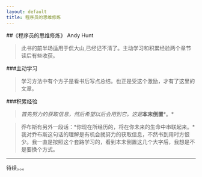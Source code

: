 ```yaml
---
layout: default
title: 程序员的思维修炼
---
```

##《程序员的思维修炼》 
Andy Hunt

>此书的前半场适用于侃大山,已经记不清了。主动学习和积累经验两个章节读后有些收获。

###主动学习
>学习方法中有个方子是看书后写点总结。也正是受这个激励，才有了这里的文章。

###积累经验
>*首先努力的获取信息，然后希望以后会用到它。这是***本末倒置***。*

>乔布斯有另外一段话：*你现在所经历的，将在你未来的生命中串联起来。*我对乔布斯这句话的理解是有机会就努力的获取信息，不然书到用时方恨少。我一直是按照这个套路学习的，看到本末倒置这几个大字后，我想是不是要换个方式。


***
待续。。。


